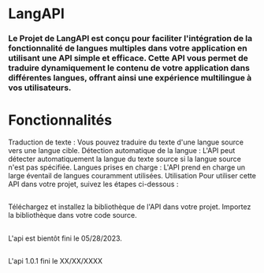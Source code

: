 # LangAPI
### Le Projet de LangAPI est conçu pour faciliter l'intégration de la fonctionnalité de langues multiples dans votre application en utilisant une API simple et efficace. Cette API vous permet de traduire dynamiquement le contenu de votre application dans différentes langues, offrant ainsi une expérience multilingue à vos utilisateurs.
##
# Fonctionnalités
Traduction de texte : Vous pouvez traduire du texte d'une langue source vers une langue cible.
Détection automatique de la langue : L'API peut détecter automatiquement la langue du texte source si la langue source n'est pas spécifiée.
Langues prises en charge : L'API prend en charge un large éventail de langues couramment utilisées.
Utilisation
Pour utiliser cette API dans votre projet, suivez les étapes ci-dessous :
##
Téléchargez et installez la bibliothèque de l'API dans votre projet.
Importez la bibliothèque dans votre code source.

##
L'api est bientôt fini le 05/28/2023.

##
L'api 1.0.1 fini le XX/XX/XXXX

